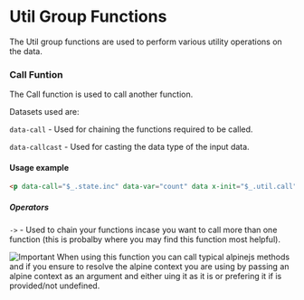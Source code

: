 # Util Group Functions

The Util group functions are used to perform various utility operations on the data.

### Call Funtion

The Call function is used to call another function.

Datasets used are:

`data-call` - Used for chaining the functions required to be called.

`data-callcast` - Used for casting the data type of the input data.

#### Usage example

```html
<p data-call="$_.state.inc" data-var="count" data x-init="$_.util.call"></p>
```

##### Operators

`->` - Used to chain your functions incase you want to call more than one function (this is probalby where you may find this function most helpful).

![Important](https://img.shields.io/badge/important-blue)
When using this function you can call typical alpinejs methods and if you ensure to resolve the alpine context you are using by passing an alpine context as an argument and either uing it as it is or prefering it if is provided/not undefined.
